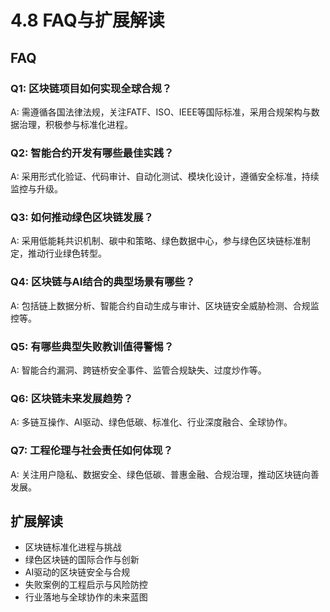 # 4.8 FAQ与扩展解读

## FAQ

### Q1: 区块链项目如何实现全球合规？

A: 需遵循各国法律法规，关注FATF、ISO、IEEE等国际标准，采用合规架构与数据治理，积极参与标准化进程。

### Q2: 智能合约开发有哪些最佳实践？

A: 采用形式化验证、代码审计、自动化测试、模块化设计，遵循安全标准，持续监控与升级。

### Q3: 如何推动绿色区块链发展？

A: 采用低能耗共识机制、碳中和策略、绿色数据中心，参与绿色区块链标准制定，推动行业绿色转型。

### Q4: 区块链与AI结合的典型场景有哪些？

A: 包括链上数据分析、智能合约自动生成与审计、区块链安全威胁检测、合规监控等。

### Q5: 有哪些典型失败教训值得警惕？

A: 智能合约漏洞、跨链桥安全事件、监管合规缺失、过度炒作等。

### Q6: 区块链未来发展趋势？

A: 多链互操作、AI驱动、绿色低碳、标准化、行业深度融合、全球协作。

### Q7: 工程伦理与社会责任如何体现？

A: 关注用户隐私、数据安全、绿色低碳、普惠金融、合规治理，推动区块链向善发展。

## 扩展解读

- 区块链标准化进程与挑战
- 绿色区块链的国际合作与创新
- AI驱动的区块链安全与合规
- 失败案例的工程启示与风险防控
- 行业落地与全球协作的未来蓝图
